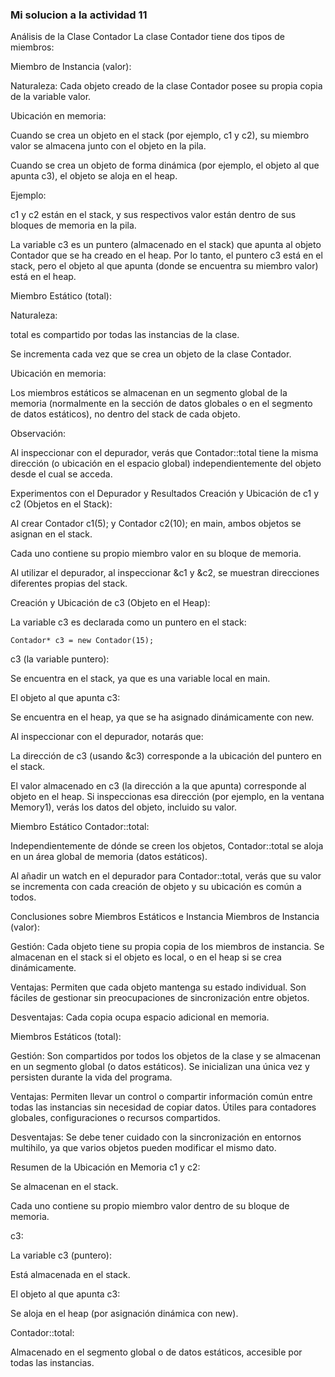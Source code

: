 ### Mi solucion a la actividad 11

Análisis de la Clase Contador
La clase Contador tiene dos tipos de miembros:

Miembro de Instancia (valor):

Naturaleza: Cada objeto creado de la clase Contador posee su propia copia de la variable valor.

Ubicación en memoria:

Cuando se crea un objeto en el stack (por ejemplo, c1 y c2), su miembro valor se almacena junto con el objeto en la pila.

Cuando se crea un objeto de forma dinámica (por ejemplo, el objeto al que apunta c3), el objeto se aloja en el heap.

Ejemplo:

c1 y c2 están en el stack, y sus respectivos valor están dentro de sus bloques de memoria en la pila.

La variable c3 es un puntero (almacenado en el stack) que apunta al objeto Contador que se ha creado en el heap. Por lo tanto, el puntero c3 está en el stack, pero el objeto al que apunta (donde se encuentra su miembro valor) está en el heap.

Miembro Estático (total):

Naturaleza:

total es compartido por todas las instancias de la clase.

Se incrementa cada vez que se crea un objeto de la clase Contador.

Ubicación en memoria:

Los miembros estáticos se almacenan en un segmento global de la memoria (normalmente en la sección de datos globales o en el segmento de datos estáticos), no dentro del stack de cada objeto.

Observación:

Al inspeccionar con el depurador, verás que Contador::total tiene la misma dirección (o ubicación en el espacio global) independientemente del objeto desde el cual se acceda.

Experimentos con el Depurador y Resultados
Creación y Ubicación de c1 y c2 (Objetos en el Stack):

Al crear Contador c1(5); y Contador c2(10); en main, ambos objetos se asignan en el stack.

Cada uno contiene su propio miembro valor en su bloque de memoria.

Al utilizar el depurador, al inspeccionar &c1 y &c2, se muestran direcciones diferentes propias del stack.

Creación y Ubicación de c3 (Objeto en el Heap):

La variable c3 es declarada como un puntero en el stack:

``` 
Contador* c3 = new Contador(15);
``` 
c3 (la variable puntero):

Se encuentra en el stack, ya que es una variable local en main.

El objeto al que apunta c3:

Se encuentra en el heap, ya que se ha asignado dinámicamente con new.

Al inspeccionar con el depurador, notarás que:

La dirección de c3 (usando &c3) corresponde a la ubicación del puntero en el stack.

El valor almacenado en c3 (la dirección a la que apunta) corresponde al objeto en el heap. Si inspeccionas esa dirección (por ejemplo, en la ventana Memory1), verás los datos del objeto, incluido su valor.

Miembro Estático Contador::total:

Independientemente de dónde se creen los objetos, Contador::total se aloja en un área global de memoria (datos estáticos).

Al añadir un watch en el depurador para Contador::total, verás que su valor se incrementa con cada creación de objeto y su ubicación es común a todos.

Conclusiones sobre Miembros Estáticos e Instancia
Miembros de Instancia (valor):

Gestión:
Cada objeto tiene su propia copia de los miembros de instancia.
Se almacenan en el stack si el objeto es local, o en el heap si se crea dinámicamente.

Ventajas:
Permiten que cada objeto mantenga su estado individual.
Son fáciles de gestionar sin preocupaciones de sincronización entre objetos.

Desventajas:
Cada copia ocupa espacio adicional en memoria.

Miembros Estáticos (total):

Gestión:
Son compartidos por todos los objetos de la clase y se almacenan en un segmento global (o datos estáticos).
Se inicializan una única vez y persisten durante la vida del programa.

Ventajas:
Permiten llevar un control o compartir información común entre todas las instancias sin necesidad de copiar datos.
Útiles para contadores globales, configuraciones o recursos compartidos.

Desventajas:
Se debe tener cuidado con la sincronización en entornos multihilo, ya que varios objetos pueden modificar el mismo dato.

Resumen de la Ubicación en Memoria
c1 y c2:

Se almacenan en el stack.

Cada uno contiene su propio miembro valor dentro de su bloque de memoria.

c3:

La variable c3 (puntero):

Está almacenada en el stack.

El objeto al que apunta c3:

Se aloja en el heap (por asignación dinámica con new).

Contador::total:

Almacenado en el segmento global o de datos estáticos, accesible por todas las instancias.
